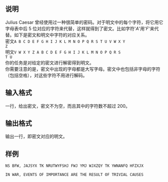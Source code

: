 <h2>说明</h2>

Julius Caesar 曾经使用过一种很简单的密码。对于明文中的每个字符，将它用它字母表中后 $5$ 位对应的字符来代替，这样就得到了密文。比如字符'$A$'用'$F$'来代替。如下是密文和明文中字符的对应关系。<br />
密文<code>A B C D E F G H I J K L M N O P Q R S T U V W X Y Z</code><br />
明文<code>V W X Y Z A B C D E F G H I J K L M N O P Q R S T U</code><br />
你的任务是对给定的密文进行解密得到明文。<br />
你需要注意的是，密文中出现的字母都是大写字母。密文中也包括非字母的字符（包括空格），对这些字符不用进行解码。
<h2>输入格式</h2>

一行，给出密文，密文不为空，而且其中的字符数不超过 $200$。

<h2>输出格式</h2>

输出一行，即密文对应的明文。

<h2>样例</h2>
<pre><code class="language-input1">NS BFW, JAJSYX TK NRUTWYFSHJ FWJ YMJ WJXZQY TK YWNANFQ HFZXJX</code></pre><pre><code class="language-output1">IN WAR, EVENTS OF IMPORTANCE ARE THE RESULT OF TRIVIAL CAUSES</code></pre>
